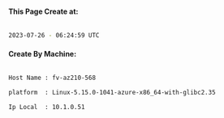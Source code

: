 
   
#### This Page Create at:

```bash

2023-07-26 - 06:24:59 UTC

```

#### Create By Machine:

```bash

Host Name : fv-az210-568

platform  : Linux-5.15.0-1041-azure-x86_64-with-glibc2.35

Ip Local  : 10.1.0.51

```

